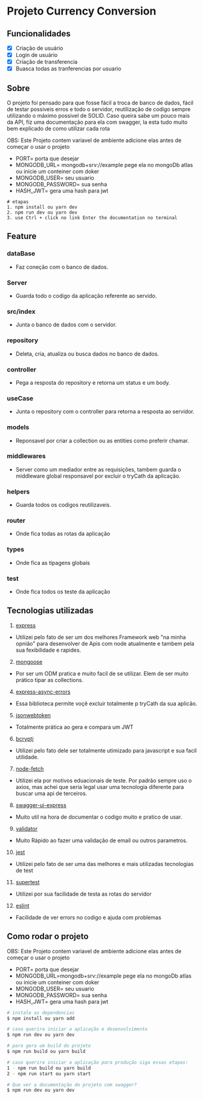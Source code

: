 # Projeto Currency Conversion

## Funcionalidades

- [x] Criação de usuário
- [x] Login de usuário
- [x] Criação de transferencia
- [x] Buasca todas as tranferencias por usuario

## Sobre

O projeto foi pensado para que fosse fácil a troca de banco de dados, fácil de testar possiveis erros e todo o servidor, reutilização de codigo sempre utilizando o máximo possivel de SOLID. Caso queira sabe um pouco mais da API, fiz uma documentação para ela com swagger, la esta tudo muito bem explicado de como utilizar cada rota

OBS: Este Projeto contem variavel de ambiente adicione elas antes de começar o usar o projeto

- PORT= porta que desejar
- MONGODB_URL= mongodb+srv://example pege ela no mongoDb atlas ou inicie um conteiner com doker
- MONGODB_USER= seu usuario
- MONGODB_PASSWORD= sua senha
- HASH_JWT= gera uma hash para jwt

```
# etapas
1. npm install ou yarn dev
2. npm run dev ou yarn dev
3. use Ctrl + click no link Enter the documentation no terminal
```

## Feature

### dataBase

- Faz coneção com o banco de dados.

### Server

- Guarda todo o codigo da aplicação referente ao servido.

### src/index

- Junta o banco de dados com o servidor.

### repository

- Deleta, cria, atualiza ou busca dados no banco de dados.

### controller

- Pega a resposta do repository e retorna um status e um body.

### useCase

- Junta o repository com o controller para retorna a resposta ao servidor.

### models

- Reponsavel por criar a collection ou as
  entities como preferir chamar.

### middlewares

- Server como um mediador entre as requisições, tambem guarda o middleware global responsavel por excluir o tryCath da aplicação.

### helpers

- Guarda todos os codigos reutilizaveis.

### router

- Onde fica todas as rotas da aplicação

### types

- Onde fica as tipagens globais

### test

- Onde fica todos os teste da aplicação

## Tecnologias utilizadas

1. [express](https://expressjs.com/pt-br/)

- Utilizei pelo fato de ser um dos melhores Framework web "na minha opnião" para desenvolver de Apis com node atualmente e tambem pela sua fexibilidade e rapides.

2. [mongoose](https://mongoosejs.com/)

- Por ser um ODM pratica e muito facil de se utilizar. Elem de ser muito prático tipar as collections.

4. [express-async-errors](https://www.npmjs.com/package/express-async-errors)

- Essa biblioteca permite voçê excluir totalmente p tryCath da sua aplicão.

5. [jsonwebtoken](https://www.npmjs.com/package/jsonwebtoken)

- Totalmente prática ao gera e compara um JWT

6. [bcryptj](https://www.npmjs.com/package/bcryptjs)

- Utilizei pelo fato dele ser totalmente utimizado para javascript e sua facil utilidade.

7. [node-fetch](https://www.npmjs.com/package/node-fetch)

- Utilizei ela por motivos eduacionais de teste. Por padrão sempre uso o axios, mas achei que seria legal usar uma tecnologia diferente para buscar uma api de terceiros.

8. [swagger-ui-express](https://www.npmjs.com/package/swagger-ui-express)

- Muito util na hora de documentar o codigo muito e pratico de usar.

9. [validator](https://www.npmjs.com/package/validator)

- Muito Rápido ao fazer uma validação de email ou outros parametros.

10. [jest](https://jestjs.io/pt-BR/)

- Utilizei pelo fato de ser uma das melhores e mais utilizadas tecnologias de test

11. [supertest](https://www.npmjs.com/package/supertest)

- Utilizei por sua facilidade de testa as rotas do servidor

12. [eslint](https://eslint.org/)

- Facilidade de ver errors no codigo e ajuda com problemas

## Como rodar o projeto

OBS: Este Projeto contem variavel de ambiente adicione elas antes de começar o usar o projeto

- PORT= porta que desejar
- MONGODB_URL=mongodb+srv://example pege ela no mongoDb atlas ou inicie um conteiner com doker
- MONGODB_USER= seu usuario
- MONGODB_PASSWORD= sua senha
- HASH_JWT= gera uma hash para jwt

```bash
# instale as dependencias
$ npm install ou yarn add

# caso querira iniciar a aplicação e desenvolvimento
$ npm run dev ou yarn dev

# para gera um build do projeto
$ npm run build ou yarn build

# caso querira iniciar a aplicação para produção siga essas etapas:
1 - npm run build ou yarn build
2 - npm run start ou yarn start

# Que ver a documentação do projeto com swagger?
$ npm run dev ou yarn dev
```
